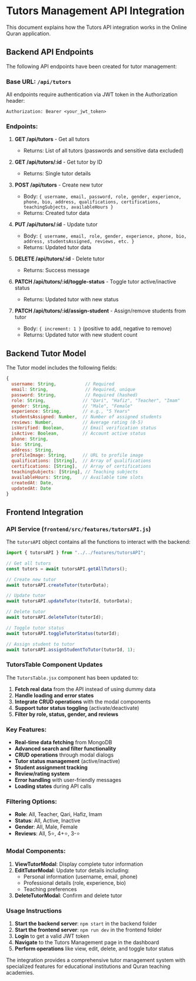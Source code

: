 # Tutors Management API Integration

This document explains how the Tutors API integration works in the Online Quran application.

## Backend API Endpoints

The following API endpoints have been created for tutor management:

### Base URL: `/api/tutors`

All endpoints require authentication via JWT token in the Authorization header:

```
Authorization: Bearer <your_jwt_token>
```

### Endpoints:

1. **GET /api/tutors** - Get all tutors

   - Returns: List of all tutors (passwords and sensitive data excluded)

2. **GET /api/tutors/:id** - Get tutor by ID

   - Returns: Single tutor details

3. **POST /api/tutors** - Create new tutor

   - Body: `{ username, email, password, role, gender, experience, phone, bio, address, qualifications, certifications, teachingSubjects, availableHours }`
   - Returns: Created tutor data

4. **PUT /api/tutors/:id** - Update tutor

   - Body: `{ username, email, role, gender, experience, phone, bio, address, studentsAssigned, reviews, etc. }`
   - Returns: Updated tutor data

5. **DELETE /api/tutors/:id** - Delete tutor

   - Returns: Success message

6. **PATCH /api/tutors/:id/toggle-status** - Toggle tutor active/inactive status

   - Returns: Updated tutor with new status

7. **PATCH /api/tutors/:id/assign-student** - Assign/remove students from tutor
   - Body: `{ increment: 1 }` (positive to add, negative to remove)
   - Returns: Updated tutor with new student count

## Backend Tutor Model

The Tutor model includes the following fields:

```javascript
{
  username: String,           // Required
  email: String,              // Required, unique
  password: String,           // Required (hashed)
  role: String,              // "Qari", "Hafiz", "Teacher", "Imam"
  gender: String,            // "Male", "Female"
  experience: String,        // e.g., "5 Years"
  studentsAssigned: Number,  // Number of assigned students
  reviews: Number,           // Average rating (0-5)
  isVerified: Boolean,       // Email verification status
  isActive: Boolean,         // Account active status
  phone: String,
  bio: String,
  address: String,
  profileImage: String,      // URL to profile image
  qualifications: [String],  // Array of qualifications
  certifications: [String],  // Array of certifications
  teachingSubjects: [String], // Teaching subjects
  availableHours: String,    // Available time slots
  createdAt: Date,
  updatedAt: Date
}
```

## Frontend Integration

### API Service (`frontend/src/features/tutorsAPI.js`)

The `tutorsAPI` object contains all the functions to interact with the backend:

```javascript
import { tutorsAPI } from "../../features/tutorsAPI";

// Get all tutors
const tutors = await tutorsAPI.getAllTutors();

// Create new tutor
await tutorsAPI.createTutor(tutorData);

// Update tutor
await tutorsAPI.updateTutor(tutorId, tutorData);

// Delete tutor
await tutorsAPI.deleteTutor(tutorId);

// Toggle tutor status
await tutorsAPI.toggleTutorStatus(tutorId);

// Assign student to tutor
await tutorsAPI.assignStudentToTutor(tutorId, 1);
```

### TutorsTable Component Updates

The `TutorsTable.jsx` component has been updated to:

1. **Fetch real data** from the API instead of using dummy data
2. **Handle loading and error states**
3. **Integrate CRUD operations** with the modal components
4. **Support tutor status toggling** (activate/deactivate)
5. **Filter by role, status, gender, and reviews**

### Key Features:

- **Real-time data fetching** from MongoDB
- **Advanced search and filter functionality**
- **CRUD operations** through modal dialogs
- **Tutor status management** (active/inactive)
- **Student assignment tracking**
- **Review/rating system**
- **Error handling** with user-friendly messages
- **Loading states** during API calls

### Filtering Options:

- **Role**: All, Teacher, Qari, Hafiz, Imam
- **Status**: All, Active, Inactive
- **Gender**: All, Male, Female
- **Reviews**: All, 5⭐, 4+⭐, 3-⭐

### Modal Components:

1. **ViewTutorModal**: Display complete tutor information
2. **EditTutorModal**: Update tutor details including:
   - Personal information (username, email, phone)
   - Professional details (role, experience, bio)
   - Teaching preferences
3. **DeleteTutorModal**: Confirm and delete tutor

### Usage Instructions

1. **Start the backend server**: `npm start` in the backend folder
2. **Start the frontend server**: `npm run dev` in the frontend folder
3. **Login** to get a valid JWT token
4. **Navigate** to the Tutors Management page in the dashboard
5. **Perform operations** like view, edit, delete, and toggle tutor status

The integration provides a comprehensive tutor management system with specialized features for educational institutions and Quran teaching academies.

